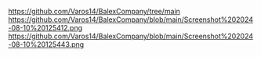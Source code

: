 https://github.com/Varos14/BalexCompany/tree/main
https://github.com/Varos14/BalexCompany/blob/main/Screenshot%202024-08-10%20125412.png
https://github.com/Varos14/BalexCompany/blob/main/Screenshot%202024-08-10%20125443.png
